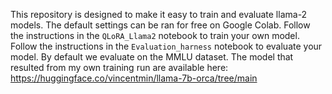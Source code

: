 This repository is designed to make it easy to train and evaluate llama-2 models. The default settings can be ran for free on Google Colab.
Follow the instructions in the `QLoRA_Llama2` notebook to train your own model.
Follow the instructions in the `Evaluation_harness` notebook to evaluate your model. By default we evaluate on the MMLU dataset.
The model that resulted from my own training run are available here: https://huggingface.co/vincentmin/llama-7b-orca/tree/main
